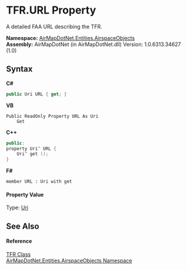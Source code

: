 # TFR.URL Property 
 

A detailed FAA URL describing the TFR.

**Namespace:**&nbsp;<a href="N_AirMapDotNet_Entities_AirspaceObjects">AirMapDotNet.Entities.AirspaceObjects</a><br />**Assembly:**&nbsp;AirMapDotNet (in AirMapDotNet.dll) Version: 1.0.6313.34627 (1.0)

## Syntax

**C#**<br />
``` C#
public Uri URL { get; }
```

**VB**<br />
``` VB
Public ReadOnly Property URL As Uri
	Get
```

**C++**<br />
``` C++
public:
property Uri^ URL {
	Uri^ get ();
}
```

**F#**<br />
``` F#
member URL : Uri with get

```


#### Property Value
Type: <a href="http://msdn2.microsoft.com/en-us/library/txt7706a" target="_blank">Uri</a>

## See Also


#### Reference
<a href="T_AirMapDotNet_Entities_AirspaceObjects_TFR">TFR Class</a><br /><a href="N_AirMapDotNet_Entities_AirspaceObjects">AirMapDotNet.Entities.AirspaceObjects Namespace</a><br />